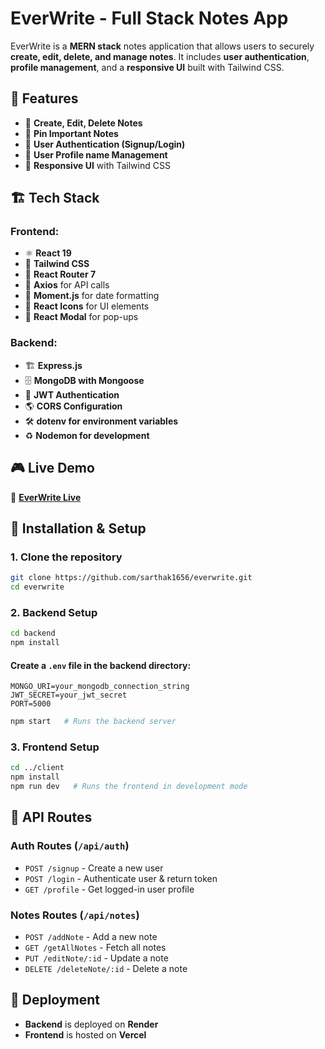 # EverWrite - Full Stack Notes App

EverWrite is a **MERN stack** notes application that allows users to securely **create, edit, delete, and manage notes**. It includes **user authentication**, **profile management**, and a **responsive UI** built with Tailwind CSS.

## 🚀 Features

- 📝 **Create, Edit, Delete Notes**
- 📌 **Pin Important Notes**
- 🔐 **User Authentication (Signup/Login)**
- 👤 **User Profile name Management**
- 📱 **Responsive UI** with Tailwind CSS

## 🏗️ Tech Stack

### **Frontend:**

- ⚛️ **React 19**
- 🎨 **Tailwind CSS**
- 🚀 **React Router 7**
- 📡 **Axios** for API calls
- 📆 **Moment.js** for date formatting
- 🎨 **React Icons** for UI elements
- 🔲 **React Modal** for pop-ups

### **Backend:**

- 🏗️ **Express.js**
- 🗄️ **MongoDB with Mongoose**
- 🔑 **JWT Authentication**
- 🌎 **CORS Configuration**
- 🛠️ **dotenv for environment variables**
- ♻️ **Nodemon for development**

## 🎮 Live Demo

🔗 **[EverWrite Live](https://ever-write-frontend.vercel.app/)**

## 🔧 Installation & Setup

### **1. Clone the repository**

```bash
git clone https://github.com/sarthak1656/everwrite.git
cd everwrite
```

### **2. Backend Setup**

```bash
cd backend
npm install
```

#### **Create a ****************`.env`**************** file in the backend directory:**

```
MONGO_URI=your_mongodb_connection_string
JWT_SECRET=your_jwt_secret
PORT=5000
```

```bash
npm start   # Runs the backend server
```

### **3. Frontend Setup**

```bash
cd ../client
npm install
npm run dev   # Runs the frontend in development mode
```

## 📌 API Routes

### **Auth Routes** (`/api/auth`)

- `POST /signup` - Create a new user
- `POST /login` - Authenticate user & return token
- `GET /profile` - Get logged-in user profile

### **Notes Routes** (`/api/notes`)

- `POST /addNote` - Add a new note
- `GET /getAllNotes` - Fetch all notes
- `PUT /editNote/:id` - Update a note
- `DELETE /deleteNote/:id` - Delete a note



## 🚀 Deployment

- **Backend** is deployed on **Render**
- **Frontend** is hosted on **Vercel**




